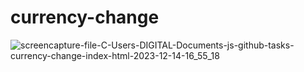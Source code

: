 # currency-change
 
![screencapture-file-C-Users-DIGITAL-Documents-js-github-tasks-currency-change-index-html-2023-12-14-16_55_18](https://github.com/shrutigajera102/currency-change/assets/146714862/af00ced5-2492-4def-a1ea-5be2bd29b572)
